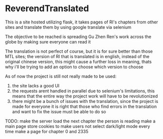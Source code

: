 # ReverendTranslated

This is a site hosted utilizing flask, it takes pages of RI's chapters from other sites and translate them by using google translate via selenium

The objective to be reached is spreading Gu Zhen Ren's work across the globe by making sure everyone can read it

The translation is not perfect of course, but it is for sure better than those MTL sites; the version of RI that is translated is in english, instead of the original chinese version, this might cause a further loss in meaning, thats why i'll be trying to add an option to choose which version to choose

As of now the project is still not really made to be used:
1. the site lacks a good UI
2. the requests arent handled in parallel due to selenium's limitations, this means that the entire way the project work will have to be revolutionized
3. there might be a bunch of issues with the translation, since the project is made for everyone it is right that those who find errors in the translation and want to fix the issue must be able to do so

TODO:
make the server load the next chapter the person is reading
make a main page
store cookies to make users not select dark/light mode every time
make a page for chapter 0 and 2335
